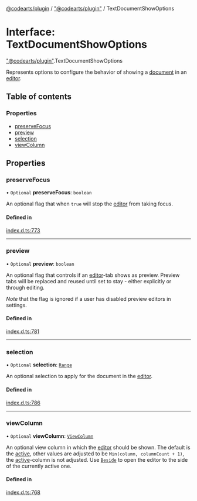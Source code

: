 [@codearts/plugin](../README.md) / ["@codearts/plugin"](../modules/_codearts_plugin_.md) / TextDocumentShowOptions

# Interface: TextDocumentShowOptions

["@codearts/plugin"](../modules/_codearts_plugin_.md).TextDocumentShowOptions

Represents options to configure the behavior of showing a [document](codearts_plugin_.TextDocument.md) in an [editor](codearts_plugin_.TextEditor.md).

## Table of contents

### Properties

- [preserveFocus](codearts_plugin_.TextDocumentShowOptions.md#preservefocus)
- [preview](codearts_plugin_.TextDocumentShowOptions.md#preview)
- [selection](codearts_plugin_.TextDocumentShowOptions.md#selection)
- [viewColumn](codearts_plugin_.TextDocumentShowOptions.md#viewcolumn)

## Properties

### preserveFocus

• `Optional` **preserveFocus**: `boolean`

An optional flag that when `true` will stop the [editor](codearts_plugin_.TextEditor.md) from taking focus.

#### Defined in

[index.d.ts:773](https://github.com/huaweicloud/cloudide-plugin-api/blob/4d28848/index.d.ts#L773)

___

### preview

• `Optional` **preview**: `boolean`

An optional flag that controls if an [editor](codearts_plugin_.TextEditor.md)-tab shows as preview. Preview tabs will
be replaced and reused until set to stay - either explicitly or through editing.

*Note* that the flag is ignored if a user has disabled preview editors in settings.

#### Defined in

[index.d.ts:781](https://github.com/huaweicloud/cloudide-plugin-api/blob/4d28848/index.d.ts#L781)

___

### selection

• `Optional` **selection**: [`Range`](../classes/codearts_plugin_.Range.md)

An optional selection to apply for the document in the [editor](codearts_plugin_.TextEditor.md).

#### Defined in

[index.d.ts:786](https://github.com/huaweicloud/cloudide-plugin-api/blob/4d28848/index.d.ts#L786)

___

### viewColumn

• `Optional` **viewColumn**: [`ViewColumn`](../enums/codearts_plugin_.ViewColumn.md)

An optional view column in which the [editor](codearts_plugin_.TextEditor.md) should be shown.
The default is the [active](../enums/codearts_plugin_.ViewColumn.md#active), other values are adjusted to
be `Min(column, columnCount + 1)`, the [active](../enums/codearts_plugin_.ViewColumn.md#active)-column is
not adjusted. Use [`Beside`](../enums/codearts_plugin_.ViewColumn.md#beside) to open the
editor to the side of the currently active one.

#### Defined in

[index.d.ts:768](https://github.com/huaweicloud/cloudide-plugin-api/blob/4d28848/index.d.ts#L768)
